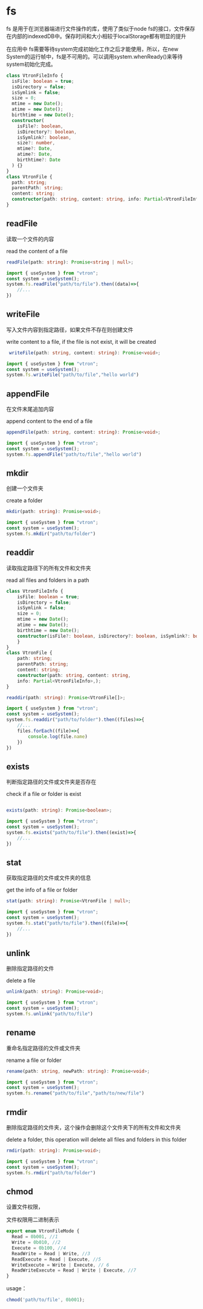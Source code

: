 # fs

fs 是用于在浏览器端进行文件操作的库，使用了类似于node fs的接口，文件保存在内部的indexedDB中。保存时间和大小相较于localStorage都有明显的提升

在应用中 fs需要等待system完成初始化工作之后才能使用，所以，在new System的运行帧中，fs是不可用的。可以调用system.whenReady()来等待system初始化完成。

```typescript
class VtronFileInfo {
  isFile: boolean = true;
  isDirectory = false;
  isSymlink = false;
  size = 0;
  mtime = new Date();
  atime = new Date();
  birthtime = new Date();
  constructor(
    isFile?: boolean,
    isDirectory?: boolean,
    isSymlink?: boolean,
    size?: number,
    mtime?: Date,
    atime?: Date,
    birthtime?: Date
  ) {}
}
class VtronFile {
  path: string;
  parentPath: string;
  content: string;
  constructor(path: string, content: string, info: Partial<VtronFileInfo>);
}
```

## readFile

读取一个文件的内容

read the content of a file

```typescript
readFile(path: string): Promise<string | null>;

import { useSystem } from "vtron";
const system = useSystem();
system.fs.readFile("path/to/file").then((data)=>{
    //...
})
```

## writeFile

写入文件内容到指定路径，如果文件不存在则创建文件

write content to a file, if the file is not exist, it will be created

```typescript
 writeFile(path: string, content: string): Promise<void>;

import { useSystem } from "vtron";
const system = useSystem();
system.fs.writeFile("path/to/file","hello world")
```

## appendFile

在文件末尾追加内容

append content to the end of a file

```typescript
appendFile(path: string, content: string): Promise<void>;

import { useSystem } from "vtron";
const system = useSystem();
system.fs.appendFile("path/to/file","hello world")
```

## mkdir

创建一个文件夹

create a folder

```typescript
mkdir(path: string): Promise<void>;

import { useSystem } from "vtron";
const system = useSystem();
system.fs.mkdir("path/to/folder")
```

## readdir

读取指定路径下的所有文件和文件夹

read all files and folders in a path

```typescript
class VtronFileInfo {
    isFile: boolean = true;
    isDirectory = false;
    isSymlink = false;
    size = 0;
    mtime = new Date();
    atime = new Date();
    birthtime = new Date();
    constructor(isFile?: boolean, isDirectory?: boolean, isSymlink?: boolean, size?: number, mtime?: Date, atime?: Date, birthtime?: Date) {
    }
}
class VtronFile {
    path: string;
    parentPath: string;
    content: string;
    constructor(path: string, content: string,
    info: Partial<VtronFileInfo>,);
}

readdir(path: string): Promise<VtronFile[]>;

import { useSystem } from "vtron";
const system = useSystem();
system.fs.readdir("path/to/folder").then((files)=>{
    //...
    files.forEach((file)=>{
        console.log(file.name)
    })
})
```

## exists

判断指定路径的文件或文件夹是否存在

check if a file or folder is exist

```typescript

exists(path: string): Promise<boolean>;

import { useSystem } from "vtron";
const system = useSystem();
system.fs.exists("path/to/file").then((exist)=>{
    //...
})
```

## stat

获取指定路径的文件或文件夹的信息

get the info of a file or folder

```typescript
stat(path: string): Promise<VtronFile | null>;

import { useSystem } from "vtron";
const system = useSystem();
system.fs.stat("path/to/file").then((file)=>{
    //...
})
```

## unlink

删除指定路径的文件

delete a file

```typescript
unlink(path: string): Promise<void>;

import { useSystem } from "vtron";
const system = useSystem();
system.fs.unlink("path/to/file")
```

## rename

重命名指定路径的文件或文件夹

rename a file or folder

```typescript
rename(path: string, newPath: string): Promise<void>;

import { useSystem } from "vtron";
const system = useSystem();
system.fs.rename("path/to/file","path/to/new/file")
```

## rmdir

删除指定路径的文件夹，这个操作会删除这个文件夹下的所有文件和文件夹

delete a folder, this operation will delete all files and folders in this folder

```typescript
rmdir(path: string): Promise<void>;

import { useSystem } from "vtron";
const system = useSystem();
system.fs.rmdir("path/to/folder")
```

## chmod

设置文件权限，

文件权限用二进制表示

```ts
export enum VtronFileMode {
  Read = 0b001, //1
  Write = 0b010, //2
  Execute = 0b100, //4
  ReadWrite = Read | Write, //3
  ReadExecute = Read | Execute, //5
  WriteExecute = Write | Execute, // 6
  ReadWriteExecute = Read | Write | Execute, //7
}
```

usage：

```ts
chmod('path/to/file', 0b001);
```
